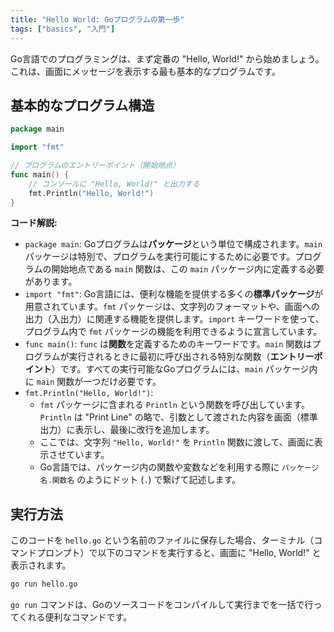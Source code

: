 ```yaml
---
title: "Hello World: Goプログラムの第一歩"
tags: ["basics", "入門"]
---
```


Go言語でのプログラミングは、まず定番の "Hello, World!" から始めましょう。これは、画面にメッセージを表示する最も基本的なプログラムです。

## 基本的なプログラム構造

```go title="hello.go: 基本的なGoプログラム"
package main

import "fmt"

// プログラムのエントリーポイント（開始地点）
func main() {
	// コンソールに "Hello, World!" と出力する
	fmt.Println("Hello, World!")
}
```

**コード解説:**

*   `package main`: Goプログラムは**パッケージ**という単位で構成されます。`main` パッケージは特別で、プログラムを実行可能にするために必要です。プログラムの開始地点である `main` 関数は、この `main` パッケージ内に定義する必要があります。
*   `import "fmt"`: Go言語には、便利な機能を提供する多くの**標準パッケージ**が用意されています。`fmt` パッケージは、文字列のフォーマットや、画面への出力（入出力）に関連する機能を提供します。`import` キーワードを使って、プログラム内で `fmt` パッケージの機能を利用できるように宣言しています。
*   `func main()`: `func` は**関数**を定義するためのキーワードです。`main` 関数はプログラムが実行されるときに最初に呼び出される特別な関数（**エントリーポイント**）です。すべての実行可能なGoプログラムには、`main` パッケージ内に `main` 関数が一つだけ必要です。
*   `fmt.Println("Hello, World!")`:
    *   `fmt` パッケージに含まれる `Println` という関数を呼び出しています。`Println` は "Print Line" の略で、引数として渡された内容を画面（標準出力）に表示し、最後に改行を追加します。
    *   ここでは、文字列 `"Hello, World!"` を `Println` 関数に渡して、画面に表示させています。
    *   Go言語では、パッケージ内の関数や変数などを利用する際に `パッケージ名.関数名` のようにドット (`.`) で繋げて記述します。

## 実行方法

このコードを `hello.go` という名前のファイルに保存した場合、ターミナル（コマンドプロンプト）で以下のコマンドを実行すると、画面に "Hello, World!" と表示されます。

```bash
go run hello.go
```

`go run` コマンドは、Goのソースコードをコンパイルして実行までを一括で行ってくれる便利なコマンドです。
